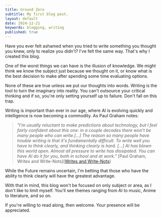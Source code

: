```yaml
---
title: Ground Zero
subtitle: My first blog post. 
layout: default
date: 2024-12-21
keywords: blogging, writing
published: true
---
```


Have you ever felt ashamed when you tried to write something you thought you knew, only to realize you didn't?  I've felt the same way. That's why I created this blog. 

One of the worst things we can have is the illusion of knowledge. We might think we know the subject just because we thought on it, or know what is the best decision to make after spending some time evaluating options. 

None of these are true unless we put our thoughts into words. Writing is the tool to turn the imaginary into reality. You can't outsource your critical thinking and if so, you're only setting yourself up to failure. Don't fall on this trap. 

Writing is important than ever in our age, where AI is evolving quickly and intelligence is now becoming a commodity. As Paul Graham notes:

>*"I'm usually reluctant to make predictions about technology, but I feel fairly confident about this one: in a couple decades there won't be many people who can write.[...] The reason so many people have trouble writing is that it's fundamentally difficult. To write well you have to think clearly, and thinking clearly is hard. [...]  AI has blown this world open. Almost all pressure to write has dissipated. You can have AI do it for you, both in school and at work."*
[Paul Graham, Writes and Write-Nots]([Writes and Write-Nots](https://www.paulgraham.com/writes.html))

While the Future remains uncertain, I'm betting that those who have the ability to think clearly will have the greatest advantage. 

With that in mind, this blog won't be focused on only subject or area, as I don't like to limit myself. You'll see themes ranging from AI to music, Anime to literature, and so on. 

If you're willing to read along, then welcome. Your presence will be appreciated. 
